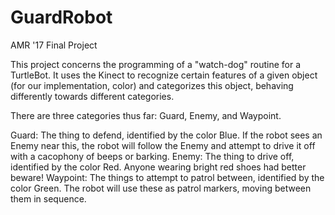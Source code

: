 # GuardRobot
AMR '17 Final Project

This project concerns the programming of a "watch-dog" routine for a TurtleBot. It uses the Kinect to recognize certain features of a given object (for our implementation, color) and categorizes this object, behaving differently towards different categories. 

There are three categories thus far: Guard, Enemy, and Waypoint.

Guard: The thing to defend, identified by the color Blue. If the robot sees an Enemy near this, the robot will follow the Enemy and attempt to drive it off with a cacophony of beeps or barking.
Enemy: The thing to drive off, identified by the color Red. Anyone wearing bright red shoes had better beware!
Waypoint: The things to attempt to patrol between, identified by the color Green. The robot will use these as patrol markers, moving between them in sequence.

